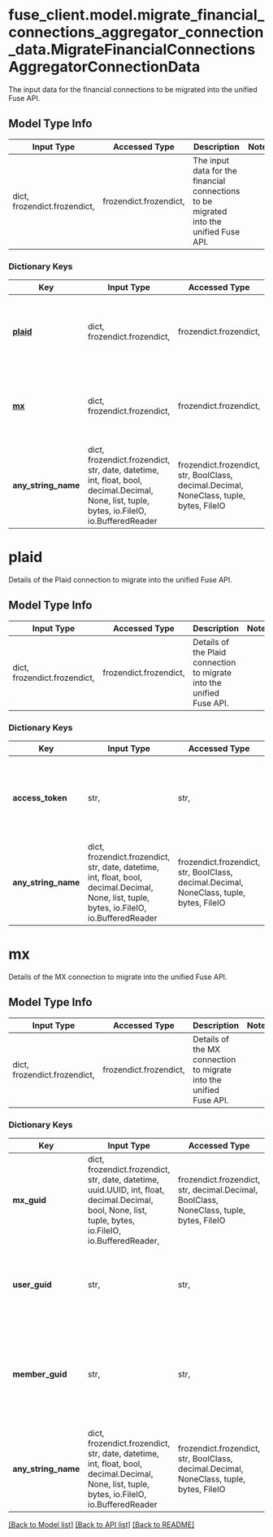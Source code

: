 # fuse_client.model.migrate_financial_connections_aggregator_connection_data.MigrateFinancialConnectionsAggregatorConnectionData

The input data for the financial connections to be migrated into the unified Fuse API.

## Model Type Info
Input Type | Accessed Type | Description | Notes
------------ | ------------- | ------------- | -------------
dict, frozendict.frozendict,  | frozendict.frozendict,  | The input data for the financial connections to be migrated into the unified Fuse API. | 

### Dictionary Keys
Key | Input Type | Accessed Type | Description | Notes
------------ | ------------- | ------------- | ------------- | -------------
**[plaid](#plaid)** | dict, frozendict.frozendict,  | frozendict.frozendict,  | Details of the Plaid connection to migrate into the unified Fuse API. | [optional] 
**[mx](#mx)** | dict, frozendict.frozendict,  | frozendict.frozendict,  | Details of the MX connection to migrate into the unified Fuse API. | [optional] 
**any_string_name** | dict, frozendict.frozendict, str, date, datetime, int, float, bool, decimal.Decimal, None, list, tuple, bytes, io.FileIO, io.BufferedReader | frozendict.frozendict, str, BoolClass, decimal.Decimal, NoneClass, tuple, bytes, FileIO | any string name can be used but the value must be the correct type | [optional]

# plaid

Details of the Plaid connection to migrate into the unified Fuse API.

## Model Type Info
Input Type | Accessed Type | Description | Notes
------------ | ------------- | ------------- | -------------
dict, frozendict.frozendict,  | frozendict.frozendict,  | Details of the Plaid connection to migrate into the unified Fuse API. | 

### Dictionary Keys
Key | Input Type | Accessed Type | Description | Notes
------------ | ------------- | ------------- | ------------- | -------------
**access_token** | str,  | str,  | The Plaid access token associated with the user&#x27;s financial accounts. | 
**any_string_name** | dict, frozendict.frozendict, str, date, datetime, int, float, bool, decimal.Decimal, None, list, tuple, bytes, io.FileIO, io.BufferedReader | frozendict.frozendict, str, BoolClass, decimal.Decimal, NoneClass, tuple, bytes, FileIO | any string name can be used but the value must be the correct type | [optional]

# mx

Details of the MX connection to migrate into the unified Fuse API.

## Model Type Info
Input Type | Accessed Type | Description | Notes
------------ | ------------- | ------------- | -------------
dict, frozendict.frozendict,  | frozendict.frozendict,  | Details of the MX connection to migrate into the unified Fuse API. | 

### Dictionary Keys
Key | Input Type | Accessed Type | Description | Notes
------------ | ------------- | ------------- | ------------- | -------------
**mx_guid** | dict, frozendict.frozendict, str, date, datetime, uuid.UUID, int, float, decimal.Decimal, bool, None, list, tuple, bytes, io.FileIO, io.BufferedReader,  | frozendict.frozendict, str, decimal.Decimal, BoolClass, NoneClass, tuple, bytes, FileIO |  | 
**user_guid** | str,  | str,  | The unique identifier (GUID) of the user within the MX platform. | 
**member_guid** | str,  | str,  | The unique identifier (GUID) of the member (connection) associated with the user within the MX platform. | [optional] 
**any_string_name** | dict, frozendict.frozendict, str, date, datetime, int, float, bool, decimal.Decimal, None, list, tuple, bytes, io.FileIO, io.BufferedReader | frozendict.frozendict, str, BoolClass, decimal.Decimal, NoneClass, tuple, bytes, FileIO | any string name can be used but the value must be the correct type | [optional]

[[Back to Model list]](../../README.md#documentation-for-models) [[Back to API list]](../../README.md#documentation-for-api-endpoints) [[Back to README]](../../README.md)

